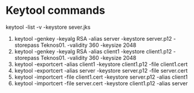# Keytool commands

keytool -list -v -keystore sever.jks

1. keytool -genkey -keyalg RSA -alias server -keystore server.p12 -storepass Teknos01. -validity 360 -keysize 2048
2. keytool -genkey -keyalg RSA -alias client1 -keystore client1.p12 -storepass Teknos01. -validity 360 -keysize 2048
3. keytool -exportcert -alias client1 -keystore client1.p12 -file client1.cert
4. keytool -exportcert -alias server -keystore server.p12 -file server.cert
5. keytool -importcert -file client1.cert -keystore server.p12 -alias client1
6. keytool -importcert -file server.cert -keystore client1.p12 -alias server